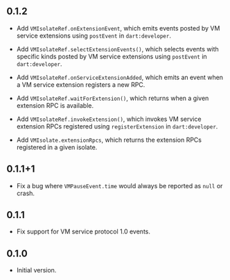 ## 0.1.2

* Add `VMIsolateRef.onExtensionEvent`, which emits events posted by VM service
  extensions using `postEvent` in `dart:developer`.

* Add `VMIsolateRef.selectExtensionEvents()`, which selects events with specific
  kinds posted by VM service extensions using `postEvent` in `dart:developer`.

* Add `VMIsolateRef.onServiceExtensionAdded`, which emits an event when a VM
  service extension registers a new RPC.

* Add `VMIsolateRef.waitForExtension()`, which returns when a given extension
  RPC is available.

* Add `VMIsolateRef.invokeExtension()`, which invokes VM service extension RPCs
  registered using `registerExtension` in `dart:developer`.

* Add `VMIsolate.extensionRpcs`, which returns the extension RPCs registered in
  a given isolate.

## 0.1.1+1

* Fix a bug where `VMPauseEvent.time` would always be reported as `null` or
  crash.

## 0.1.1

* Fix support for VM service protocol 1.0 events.

## 0.1.0

* Initial version.
